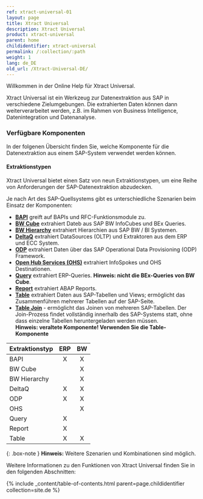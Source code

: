 ```yaml
---
ref: xtract-universal-01
layout: page
title: Xtract Universal
description: Xtract Universal
product: xtract-universal
parent: home
childidentifier: xtract-universal
permalink: /:collection/:path
weight: 1
lang: de_DE
old_url: /Xtract-Universal-DE/
---
```


Willkommen in der Online Help für Xtract Universal. 

Xtract Universal ist ein Werkzeug zur Datenextraktion aus SAP in verschiedene Zielumgebungen. Die extrahierten Daten können dann weiterverarbeitet werden, z.B. 
im Rahmen von Business Intelligence, Datenintegration und Datenanalyse. 

### Verfügbare Komponenten

In der folgenen Übersicht finden Sie, welche Komponente für die Datenextraktion aus einem SAP-System verwendet werden können. 

#### Extraktionstypen
Xtract Universal bietet einen Satz von neun Extraktionstypen, um eine Reihe von Anforderungen der SAP-Datenextraktion abzudecken.

Je nach Art des SAP-Quellsystems gibt es unterschiedliche Szenarien beim Einsatz der Komponenten:

- [**BAPI**](./bapis-und-funktionsbausteine) greift auf BAPIs und RFC-Funktionsmodule zu.
- [**BW Cube**](./bw-infocubes-und-bex-queries) extrahiert Dateb aus SAP BW InfoCubes und BEx Queries.
- [**BW Hierarchy**](./bw-hierarchien) extrahiert Hierarchien aus SAP BW / BI Systemen.
- [**DeltaQ**](./datasource-deltaq) extrahiert DataSources (OLTP) und Extraktoren aus dem ERP und ECC System.
- [**ODP**](./odp) extrahiert Daten über das SAP Operational Data Provisioning (ODP) Framework.
- [**Open Hub Services (OHS)**](./bw-open-hub-services) extrahiert InfoSpokes und OHS Destinationen. <!--Frage: kann man destinations extrahieren?-->
- [**Query**](./sap-queries) extrahiert ERP-Queries. **Hinweis: nicht die BEx-Queries von BW Cube**.
- [**Report**](./report-abap-reports-ansteuern) extrahiert ABAP Reports.
- [**Table**](./table)  extrahiert Daten aus SAP-Tabellen und Views; ermöglicht das Zusammenführen mehrerer Tabellen auf der SAP-Seite.
- [**Table Join**](./table-join) -  ermöglicht das Joinen von mehreren SAP-Tabellen. Der Join-Prozess findet vollständig innerhalb des SAP-Systems statt, ohne dass einzelne Tabellen heruntergeladen werden müssen.<br>
**Hinweis: veraltete Komponente! Verwenden Sie die Table-Komponente**


| Extraktionstyp   | ERP | BW |
|-------------|:---:|:--:|
| BAPI        | X   | X  |
| BW Cube     |     | X  |
| BW Hierarchy   |     | X  |
| DeltaQ      | X   | X  |
| ODP         | X   | X |
| OHS         |     | X  |
| Query       | X   |    |
| Report | X   |    |
| Table       | X   | X  |


{: .box-note }
**Hinweis:** Weitere Szenarien und Kombinationen sind möglich.


Weitere Informationen zu den Funktionen von Xtract Universal finden Sie in den folgenden Abschnitten:

{% include _content/table-of-contents.html parent=page.childidentifier collection=site.de %}

